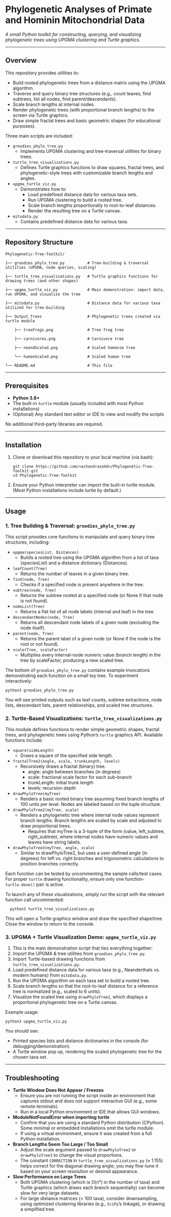 # Phylogenetic Analyses of Primate and Hominin Mitochondrial Data

_A small Python toolkit for constructing, querying, and visualizing phylogenetic trees using UPGMA clustering and Turtle graphics._

---

## Overview
This repository provides utilities to:
- Build rooted phylogenetic trees from a distance matrix using the UPGMA algorithm.
- Traverse and query binary tree structures (e.g., count leaves, find subtrees, list all nodes, find parent/descendants).
- Scale branch lengths at internal nodes.
- Render phylogenetic trees (with proportional branch lengths) to the screen via Turtle graphics.
- Draw simple fractal trees and basic geometric shapes (for educational purposes).

Three main scripts are included:
- `groodies_phylo_tree.py`
  - Implements UPGMA clustering and tree-traversal utilities for binary trees.
- `turtle_tree_visualizations.py`
  - Defines Turtle graphics functions to draw squares, fractal trees, and phylogenetic-style trees with customizable branch lengths and angles.
- `upgma_turtle_viz.py`
    - Demonstrates how to:
        - Load predefined distance data for various taxa sets.
        - Run UPGMA clustering to build a rooted tree.
        - Scale branch lengths proportionally to root-to-leaf distances.
        - Render the resulting tree on a Turtle canvas.
- `mitodata.py`
    - Contains predefined distance data for various taxa.

---

## Repository Structure

    Phylogenetic-Tree-Toolkit/
    
    ├── groodies_phylo_tree.py          # Tree-building & traversal utilities (UPGMA, node queries, scaling)
    
    ├── turtle_tree_visualizations.py   # Turtle graphics functions for drawing trees (and other shapes)
    
    ├── upgma_turtle_viz.py             # Main demonstration: import data, run UPGMA, and visualize the tree
    
    ├── mitodata.py                     # Distance data for various taxa utilized for tree-building
    
    ├── Output_Trees                    # Phylogenetic trees created via turtle module
    
        ├── treeFrogs.png               # Tree frog tree
        
        ├── carnivores.png              # Carnivore tree
        
        ├── neandScaled.png             # Scaled homonim tree
        
        └── humanScaled.png             # Scaled human tree
    
    └── README.md                       # This file

---

## Prerequisites

- **Python 3.8+**
- The built-in `turtle` module (usually included with most Python installations)
- (Optional) Any standard text editor or IDE to view and modify the scripts

No additional third-party libraries are required.

---

## Installation

1. Clone or download this repository to your local machine (via bash):

       git clone https://github.com/<achandrasek6>/Phylogenetic-Tree-Toolkit.git
       cd Phylogenetic-Tree-Toolkit

2. Ensure your Python interpreter can import the built-in turtle module.
(Most Python installations include turtle by default.)

---

## Usage

### 1. Tree Building & Traversal: `groodies_phylo_tree.py`

This script provides core functions to manipulate and query binary tree structures, including:

- `upgma(speciesList, Distances)`
    - Builds a rooted tree using the UPGMA algorithm from a list of taxa (speciesList) and a distance dictionary (Distances).
- `leafCount(Tree)`
    - Returns the number of leaves in a given binary tree.
- `find(node, Tree)`
    - Checks if a specified node is present anywhere in the tree.
- `subtree(node, Tree)`
  - Returns the subtree rooted at a specified node (or None if that node is not found).
- `nodeList(Tree)`
  - Returns a flat list of all node labels (internal and leaf) in the tree.
- `descendantNodes(node, Tree)`
  - Returns all descendant node labels of a given node (excluding the node itself).
- `parent(node, Tree)`
  - Returns the parent label of a given node (or None if the node is the root or not found).
- `scale(Tree, scaleFactor)`
  - Multiplies every internal-node numeric value (branch length) in the tree by scaleFactor, producing a new scaled tree.
 
The bottom of `groodies_phylo_tree.py` contains example invocations demonstrating each function on a small toy tree. To experiment interactively:

    python3 groodies_phylo_tree.py

You will see printed outputs such as leaf counts, subtree extractions, node lists, descendant lists, parent relationships, and scaled tree structures.

### 2. Turtle-Based Visualizations: `turtle_tree_visualizations.py`

This module defines functions to render simple geometric shapes, fractal trees, and phylogenetic trees using Python’s `turtle` graphics API. Available functions include:

- `square(sideLength)`
    - Draws a square of the specified side length.
- `fractalTree2(angle, scale, trunkLength, levels)`
  - Recursively draws a fractal (binary) tree.
    - angle: angle between branches (in degrees)
    - scale: fractional scale factor for each sub-branch
    - trunkLength: initial trunk length
    - levels: recursion depth
- `drawPhyloTree(myTree)`
  - Renders a basic rooted binary tree assuming fixed branch lengths of 100 units per level. Nodes are labeled based on the tuple structure.
- `drawPhyloTree2(myTree, scale)`
  - Renders a phylogenetic tree where internal node values represent branch lengths. Branch lengths are scaled by scale and adjusted to draw proportional trees.
    - Requires that myTree is a 3-tuple of the form (value, left_subtree, right_subtree), where internal nodes have numeric values and leaves have string labels.
- `drawPhyloTree3(myTree, angle, scale)`
    - Similar to drawPhyloTree2, but uses a user-defined angle (in degrees) for left vs. right branches and trigonometric calculations to position branches correctly.

Each function can be tested by uncommenting the sample calls/test cases. For proper `turtle` drawing functionality, ensure only one function-`turtle.done()` pair is active.

To launch any of these visualizations, simply run the script with the relevant function call uncommented:

      python3 turtle_tree_visualizations.py

This will open a Turtle graphics window and draw the specified shape/tree. Close the window to return to the console.

### 3. UPGMA + Turtle Visualization Demo: `upgma_turtle_viz.py`

1. This is the main demonstration script that ties everything together:
2. Import the UPGMA & tree utilities from `groodies_phylo_tree.py`.
3. Import Turtle-based drawing functions from `turtle_tree_visualizations.py`.
4. Load predefined distance data for various taxa (e.g., Neanderthals vs. modern humans) from `mitoData.py`.
5. Run the UPGMA algorithm on each taxa set to build a rooted tree.
6. Scale branch lengths so that the root-to-leaf distance for a reference tree is normalized (e.g., scaled to 6 units).
7. Visualize the scaled tree using `drawPhyloTree2`, which displays a proportional phylogenetic tree on a Turtle canvas.

Example usage:

    python3 upgma_turtle_viz.py

You should see:
- Printed species lists and distance dictionaries in the console (for debugging/demonstration).
- A Turtle window pop up, rendering the scaled phylogenetic tree for the chosen taxa set.

---

## Troubleshooting

- **Turtle Window Does Not Appear / Freezes**
  - Ensure you are not running the script inside an environment that captures stdout and does not support interactive GUI (e.g., some remote terminals).
  - Run in a local Python environment or IDE that allows GUI windows.
- **ModuleNotFoundError when importing turtle**
  - Confirm that you are using a standard Python distribution (CPython). Some minimal or embedded installations omit the turtle module.
  - If using a virtual environment, ensure it was created from a full Python installation.
- **Branch Lengths Seem Too Large / Too Small**
  - Adjust the scale argument passed to `drawPhyloTree2` or `drawPhyloTree3` to change the visual proportions.
  - The constant `CORRECTION` in `turtle_tree_visualizations.py` (≈ 1.155) helps correct for the diagonal drawing angle; you may fine-tune it based on your screen resolution or desired appearance.
- **Slow Performance on Large Trees**
  - Both UPGMA clustering (which is O(n²) in the number of taxa) and Turtle graphics (which draws each branch sequentially) can become slow for very large datasets.
  - For large distance matrices (> 100 taxa), consider downsampling, using optimized clustering libraries (e.g., `SciPy`’s linkage), or drawing a simplified tree.


